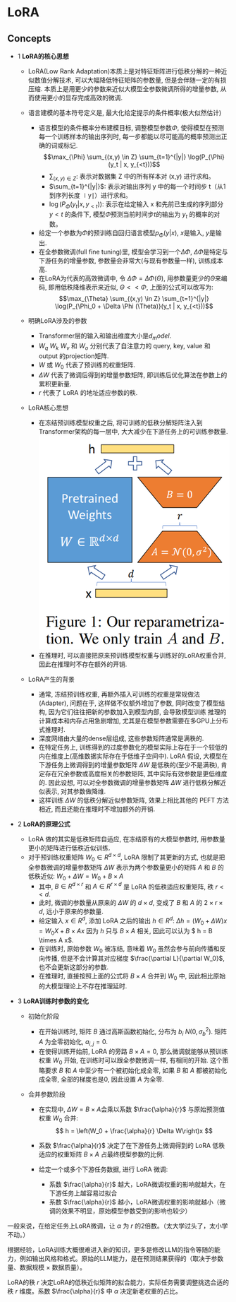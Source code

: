 # LoRA

## Concepts

- 1 **LoRA的核心思想**
    - LoRA(Low Rank Adaptation)本质上是对特征矩阵进行低秩分解的一种近似数值分解技术, 可以大幅降低特征矩阵的参数量, 但是会伴随一定的有损压缩. 本质上是用更少的参数来近似大模型全参数微调所得的增量参数, 从而使用更小的显存完成高效的微调.
    - 语言建模的基本符号定义是, 最大化给定提示的条件概率(极大似然估计)
        - 语言模型的条件概率分布建模目标, 调整模型参数$\Phi$, 使得模型在预测每一个训练样本的输出序列时, 每一步都能以尽可能高的概率预测出正确的词或标记.
            $$\max_{\Phi} \sum_{(x,y) \in Z} \sum_{t=1}^{|y|} \log(P_{\Phi}(y_t | x, y_{<t}))$$
            - $\sum_{(x,y) \in Z}$: 表示对数据集 Z 中的所有样本对 (x,y) 进行求和。
            - $\sum_{t=1}^{|y|}$: 表示对输出序列 y 中的每一个时间步 t（从1到序列长度 ∣y∣）进行求和。
            - $\log(P_{\Phi}(y_t | x, y_{<t}))$: 表示在给定输入 x 和先前已生成的序列部分 $y < t$ 的条件下, 模型$\Phi$预测当前时间步$t$的输出为 $y_t$ 的概率的对数。
        - 给定一个参数为$\Phi$的预训练自回归语言模型$p_{\Phi}(y|x)$, $x$是输入, $y$是输出.
        - 在全参数微调(full fine tuning)里, 模型会学习到一个$\Delta \Phi$, $\Delta \Phi$是特定与下游任务的增量参数, 参数量会非常大(与现有参数量一样), 训练成本高.
        - 在LoRA为代表的高效微调中, 令 $\Delta \Phi = \Delta \Phi (\Theta)$, 用参数量更少的$\Theta$来编码, 即用低秩降维表示来近似, $\Theta << \Phi$, 上面的公式可以改写为:
            $$\max_{\Theta} \sum_{(x,y) \in Z} \sum_{t=1}^{|y|} \log(P_{\Phi_0 + \Delta \Phi (\Theta)}(y_t | x, y_{<t}))$$

    - 明确LoRA涉及的参数
        - Transformer层的输入和输出维度大小是$d_model$.
        - $W_q$ $W_k$ $W_v$ 和 $W_o$ 分别代表了自注意力的 query, key, value 和 output 的projection矩阵.
        - $W$ 或 $W_0$ 代表了预训练的权重矩阵.
        - $\Delta W$ 代表了微调后得到的增量参数矩阵, 即训练后优化算法在参数上的累积更新量.
        - $r$ 代表了 LoRA 的地址适应参数的秩.

    - LoRA核心思想
        - 在冻结预训练模型权重之后, 将可训练的低秩分解矩阵注入到Transformer架构的每一层中, 大大减少在下游任务上的可训练参数量.
        ![LoRA结构](LoRA/2.png)
        - 在推理时, 可以直接把原来预训练模型权重与训练好的LoRA权重合并, 因此在推理时不存在额外的开销.

    - LoRA产生的背景
        - 通常, 冻结预训练权重, 再额外插入可训练的权重是常规做法(Adapter), 问题在于, 这样做不仅额外增加了参数, 同时改变了模型结构, 因为它们往往把新的参数加入到模型内部, 会导致模型训练 推理的计算成本和内存占用急剧增加, 尤其是在模型参数需要在多GPU上分布式推理时.
        - 深度网络由大量的dense层组成, 这些参数矩阵通常是满秩的.
        - 在特定任务上, 训练得到的过度参数化的模型实际上存在于一个较低的内在维度上(高维数据实际存在于低维子空间中). LoRA 假设, 大模型在下游任务上微调得到的增量参数矩阵 $\Delta W$ 是低秩的(至少不是满秩), 肯定存在冗余参数或高度相关的参数矩阵, 其中实际有效参数是更低维度的. 因此设想, 可以对全参数微调的增量参数矩阵 $\Delta W$ 进行低秩分解近似表示, 对其参数做降维.
        - 这样训练 $\Delta W$ 的低秩分解近似参数矩阵, 效果上相比其他的 PEFT 方法相近, 而且还能在推理时不增加额外的开销.

- 2 **LoRA的原理公式**
    - LoRA 做的其实是低秩矩阵自适应, 在冻结原有的大模型参数时, 用参数量更小的矩阵进行低秩近似训练.
    - 对于预训练权重矩阵 $W_0 \in R^{d \times d}$, LoRA 限制了其更新的方式, 也就是把全参数微调的增量参数矩阵 $\Delta W$ 表示为两个参数量更小的矩阵 $A$ 和 $B$ 的低秩近似:
        $W_0 + \Delta W = W_0 + B \times A$
        - 其中, $B \in R^{d \times r}$ 和 $A \in R^{r \times d}$ 是 LoRA 的低秩适应权重矩阵, 秩 $r << d$.
        - 此时, 微调的参数量从原来的 $\Delta W$ 的 $d \times d$, 变成了 $B$ 和 $A$ 的 $2 \times r \times d$, 远小于原来的参数量.
        - 给定输入 $x \in R^d$, 添加 LoRA 之后的输出 $h \in R^d$:
            $\Delta h = (W_0 + \Delta W)x = W_0 X + B \times A x$
            因为 $h$ 只与 $B \times A$ 相关, 因此可以认为 $ h = B \times A x$.
        - 在训练时, 原始参数 $W_0$ 被冻结, 意味着 $W_0$ 虽然会参与前向传播和反向传播, 但是不会计算其对应梯度 $\frac{\partial L}{\partial W_0}$, 也不会更新这部分的参数.
        - 在推理时, 直接按照上面的公式将 $B \times A$ 合并到 $W_0$ 中, 因此相比原始的大模型理论上不存在推理延时.

- 3 **LoRA训练时参数的变化**
    - 初始化阶段
        - 在开始训练时, 矩阵 $B$ 通过高斯函数初始化, 分布为 $b_i ~ N(0, \sigma_b^2)$. 矩阵 $A$ 为全零初始化, $a_{i,j} = 0$.
        - 在使得训练开始前, LoRA 的旁路 $B \times A = 0$, 那么微调就能够从预训练权重 $W_0$ 开始, 在训练时可以跟全参数微调一样, 有相同的开始. 这个策略要求 $B$ 和 $A$ 中至少有一个被初始化成全零, 如果 $B$ 和 $A$ 都被初始化成全零, 全部的梯度也是0, 因此设置 $A$ 为全零.

    - 合并参数阶段
        - 在实现中, $\Delta W = B \times A$会乘以系数 $\frac{\alpha}{r}$ 与原始预测值权重 $W_0$ 合并:
            $$
            h = \left(W_0 + \frac{\alpha}{r} \Delta W\right)x
            $$

        - 系数 $\frac{\alpha}{r}$ 决定了在下游任务上微调得到的 LoRA 低秩适应的权重矩阵 $B \times A$ 占最终模型参数的比例.
        - 给定一个或多个下游任务数据, 进行 LoRA 微调:
            - 系数 $\frac{\alpha}{r}$ 越大，LoRA微调权重的影响就越大，在下游任务上越容易过拟合  
            - 系数 $\frac{\alpha}{r}$ 越小，LoRA微调权重的影响就越小（微调的效果不明显，原始模型参数受到的影响也较少）

一般来说，在给定任务上LoRA微调，让 $\alpha$ 为 $r$ 的2倍数。（太大学过头了，太小学不动。）

根据经验，LoRA训练大概很难进入新的知识，更多是修改LLM的指令等随的能力，例如输出风格和格式。原始的LLM能力，是在预测结果获得的（取决于参数量、数据规模 × 数据质量）。

LoRA的秩 $r$ 决定LoRA的低秩近似矩阵的拟合能力，实际任务需要调整挑选合适的秩 $r$ 维度。系数 $\frac{\alpha}{r}$ 中 $\alpha$ 决定新老权重的占比。




    


        
    


